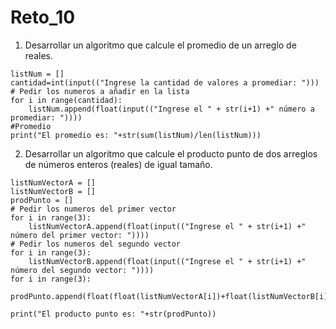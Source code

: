 # Reto_10
1. Desarrollar un algoritmo que calcule el promedio de un arreglo de reales.
```phyton
listNum = []
cantidad=int(input(("Ingrese la cantidad de valores a promediar: ")))
# Pedir los numeros a añadir en la lista
for i in range(cantidad):
    listNum.append(float(input(("Ingrese el " + str(i+1) +" número a promediar: "))))
#Promedio
print("El promedio es: "+str(sum(listNum)/len(listNum)))
```

2. Desarrollar un algoritmo que calcule el producto punto de dos arreglos de números enteros (reales) de igual tamaño.
```phyton
listNumVectorA = []
listNumVectorB = []
prodPunto = []
# Pedir los numeros del primer vector
for i in range(3):
    listNumVectorA.append(float(input(("Ingrese el " + str(i+1) +" número del primer vector: "))))
# Pedir los numeros del segundo vector
for i in range(3):
    listNumVectorB.append(float(input(("Ingrese el " + str(i+1) +" número del segundo vector: "))))
for i in range(3):
    prodPunto.append(float(float(listNumVectorA[i])+float(listNumVectorB[i])))
 
print("El producto punto es: "+str(prodPunto))
```
